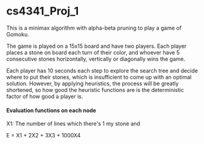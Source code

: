 # cs4341_Proj_1

This is a minimax algorithm with alpha-beta pruning 
to play a game of Gomoku.

The game is played on a 15x15 board and have two players.
Each player places a stone on board each turn of their color, 
and whoever have 5 consecutive stones horizontally, vertically 
or diagonally wins the game.

Each player has 10 seconds each step to explore the search 
tree and decide where to put their stones, which is 
insufficient to come up with an optimal solution. However, by 
applying heuristics, the process will be greatly shortened, 
so how good the heuristic functions are is the deterministic 
factor of how good a player is.
#### Evaluation functions on each node
X1: The number of lines which there's 1 my stone and

E = X1 + 2X2 + 3X3 + 1000X4